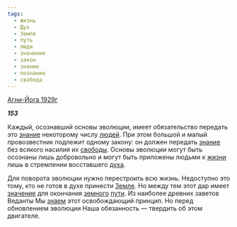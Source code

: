 ```yaml
---
tags:
  - жизнь
  - Дух
  - Земля
  - путь
  - люди
  - значение
  - закон
  - знание
  - познание
  - свобода
---
```

[Агни-Йога 1929г](https://127.0.0.1:4002/agni/1929)

___153___

Каждый, осознавший основы эволюции, имеет обязательство передать это [знание](../../../tags/#знание) некоторому числу [людей](../../../tags/#люди). При этом большой и малый провозвестник подлежит одному закону: он должен передать [знание](../../../tags/#знание) без всякого насилия их [свободы](../../../tags/#свобода). Основы эволюции могут быть осознаны лишь добровольно и могут быть приложены людьми к [жизни](../../../tags/#жизнь) лишь в стремлении восставшего [духа](../../../tags/#Дух).   

Для поворота эволюции нужно перестроить всю жизнь. Недоступно это тому, кто не готов в духе принести [Земле](../../../tags/#Земля). Но между тем этот дар имеет [значение](../../../tags/#значение) для окончания [земного](../../../tags/#Земля) [пути](../../../tags/#путь). Из наиболее древних заветов Веданты Мы [знаем](../../../tags/#познание) этот освобождающий принцип. Но перед обновлением эволюции Наша обязанность — твердить об этом двигателе.